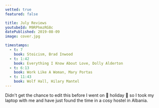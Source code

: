 ```yaml
---
vetted: true
featured: false

title: July Reviews
youtubeId: M9RPhmzRG8c
datePublished: 2019-08-09
image: cover.jpg

timestamps:
  - t: 7
    book: Stoicism, Brad Inwood
  - t: 1:42
    book: Everything I Know About Love, Dolly Alderton
  - t: 6:13
    book: Work Like A Woman, Mary Portas
  - t: 11:43
    book: Wolf Hall, Hilary Mantel
---
```


Didn't get the chance to edit this before I went on 💃 holiday 💃 so I took my laptop with me and have just found the time in a cosy hostel in Albania.
